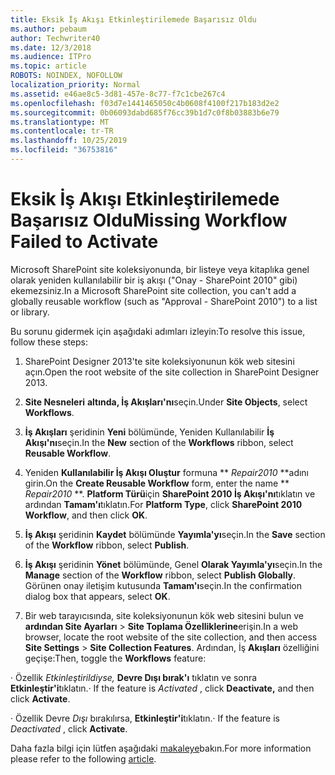 ```yaml
---
title: Eksik İş Akışı Etkinleştirilemede Başarısız Oldu
ms.author: pebaum
author: Techwriter40
ms.date: 12/3/2018
ms.audience: ITPro
ms.topic: article
ROBOTS: NOINDEX, NOFOLLOW
localization_priority: Normal
ms.assetid: e46ae8c5-3d81-457e-8c77-f7c1cbe267c4
ms.openlocfilehash: f03d7e1441465050c4b0608f4100f217b183d2e2
ms.sourcegitcommit: 0b06093dabd685f76cc39b1d7c0f8b03883b6e79
ms.translationtype: MT
ms.contentlocale: tr-TR
ms.lasthandoff: 10/25/2019
ms.locfileid: "36753816"
---
```

# <a name="missing-workflow-failed-to-activate"></a><span data-ttu-id="d3361-102">Eksik İş Akışı Etkinleştirilemede Başarısız Oldu</span><span class="sxs-lookup"><span data-stu-id="d3361-102">Missing Workflow Failed to Activate</span></span>

<span data-ttu-id="d3361-103">Microsoft SharePoint site koleksiyonunda, bir listeye veya kitaplıka genel olarak yeniden kullanılabilir bir iş akışı ("Onay - SharePoint 2010" gibi) ekemezsiniz.</span><span class="sxs-lookup"><span data-stu-id="d3361-103">In a Microsoft SharePoint site collection, you can't add a globally reusable workflow (such as "Approval - SharePoint 2010") to a list or library.</span></span>
  
<span data-ttu-id="d3361-104">Bu sorunu gidermek için aşağıdaki adımları izleyin:</span><span class="sxs-lookup"><span data-stu-id="d3361-104">To resolve this issue, follow these steps:</span></span> 
  
1. <span data-ttu-id="d3361-105">SharePoint Designer 2013'te site koleksiyonunun kök web sitesini açın.</span><span class="sxs-lookup"><span data-stu-id="d3361-105">Open the root website of the site collection in SharePoint Designer 2013.</span></span>
  
2. <span data-ttu-id="d3361-106">**Site Nesneleri** **altında, İş Akışları'nı**seçin.</span><span class="sxs-lookup"><span data-stu-id="d3361-106">Under **Site Objects**, select **Workflows**.</span></span> 
  
3. <span data-ttu-id="d3361-107">**İş Akışları** şeridinin **Yeni** bölümünde, Yeniden Kullanılabilir **İş Akışı'nı**seçin.</span><span class="sxs-lookup"><span data-stu-id="d3361-107">In the **New** section of the **Workflows** ribbon, select **Reusable Workflow**.</span></span> 
  
4. <span data-ttu-id="d3361-108">Yeniden **Kullanılabilir İş Akışı Oluştur** formuna \*\* *Repair2010* \*\*adını girin.</span><span class="sxs-lookup"><span data-stu-id="d3361-108">On the **Create Reusable Workflow** form, enter the name \*\* *Repair2010* \*\*.</span></span> <span data-ttu-id="d3361-109">**Platform Türü**için **SharePoint 2010 İş Akışı'nı**tıklatın ve ardından **Tamam'ı**tıklatın.</span><span class="sxs-lookup"><span data-stu-id="d3361-109">For **Platform Type**, click **SharePoint 2010 Workflow**, and then click **OK**.</span></span> 
  
1. <span data-ttu-id="d3361-110">**İş Akışı** şeridinin **Kaydet** bölümünde **Yayımla'yı**seçin.</span><span class="sxs-lookup"><span data-stu-id="d3361-110">In the **Save** section of the **Workflow** ribbon, select **Publish**.</span></span> 
  
2. <span data-ttu-id="d3361-111">**İş Akışı** şeridinin **Yönet** bölümünde, Genel **Olarak Yayımla'yı**seçin.</span><span class="sxs-lookup"><span data-stu-id="d3361-111">In the **Manage** section of the **Workflow** ribbon, select **Publish Globally**.</span></span> <span data-ttu-id="d3361-112">Görünen onay iletişim kutusunda **Tamam'ı**seçin.</span><span class="sxs-lookup"><span data-stu-id="d3361-112">In the confirmation dialog box that appears, select **OK**.</span></span> 
  
3. <span data-ttu-id="d3361-113">Bir web tarayıcısında, site koleksiyonunun kök web sitesini bulun ve **ardından Site Ayarları** \> **Site Toplama Özelliklerine**erişin.</span><span class="sxs-lookup"><span data-stu-id="d3361-113">In a web browser, locate the root website of the site collection, and then access **Site Settings** \> **Site Collection Features**.</span></span> <span data-ttu-id="d3361-114">Ardından, İş **Akışları** özelliğini geçişe:</span><span class="sxs-lookup"><span data-stu-id="d3361-114">Then, toggle the **Workflows** feature:</span></span> 
  
<span data-ttu-id="d3361-115">· Özellik *Etkinleştirildiyse,* **Devre Dışı bırak'ı** tıklatın ve sonra **Etkinleştir'i**tıklatın.</span><span class="sxs-lookup"><span data-stu-id="d3361-115">· If the feature is  *Activated*  , click **Deactivate,** and then click **Activate**.</span></span> 
  
<span data-ttu-id="d3361-116">· Özellik Devre *Dışı* bırakılırsa, **Etkinleştir'i**tıklatın.</span><span class="sxs-lookup"><span data-stu-id="d3361-116">· If the feature is  *Deactivated*  , click **Activate**.</span></span> 
  
<span data-ttu-id="d3361-117">Daha fazla bilgi için lütfen aşağıdaki [makaleye](https://go.microsoft.com/fwlink/?linkid=2047770&amp;clcid=0x409)bakın.</span><span class="sxs-lookup"><span data-stu-id="d3361-117">For more information please refer to the following [article](https://go.microsoft.com/fwlink/?linkid=2047770&amp;clcid=0x409).</span></span>
  

